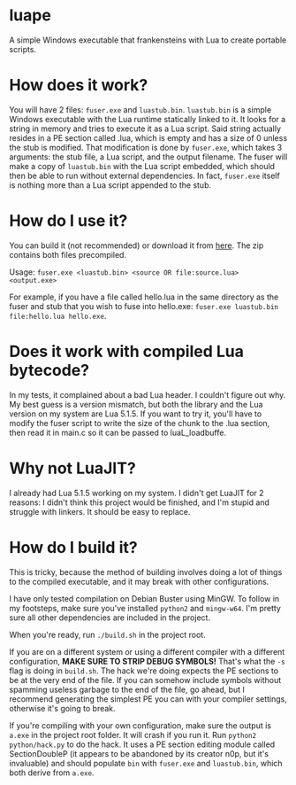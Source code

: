 # luape
A simple Windows executable that frankensteins with Lua to create portable scripts.

# How does it work?

You will have 2 files: `fuser.exe` and `luastub.bin`. `luastub.bin` is a simple Windows executable with the Lua runtime statically linked to it. It looks for a string in memory and tries to execute it as a Lua script. Said string actually resides in a PE section called .lua, which is empty and has a size of 0 unless the stub is modified. That modification is done by `fuser.exe`, which takes 3 arguments: the stub file, a Lua script, and the output filename. The fuser will make a copy of `luastub.bin` with the Lua script embedded, which should then be able to run without external dependencies. In fact, `fuser.exe` itself is nothing more than a Lua script appended to the stub.

# How do I use it?

You can build it (not recommended) or download it from [here](https://github.com/rosemash/luape/releases/download/1.0.0/luape.zip). The zip contains both files precompiled.

Usage: `fuser.exe <luastub.bin> <source OR file:source.lua> <output.exe>`

For example, if you have a file called hello.lua in the same directory as the fuser and stub that you wish to fuse into hello.exe: `fuser.exe luastub.bin file:hello.lua hello.exe`.

# Does it work with compiled Lua bytecode?

In my tests, it complained about a bad Lua header. I couldn't figure out why. My best guess is a version mismatch, but both the library and the Lua version on my system are Lua 5.1.5. If you want to try it, you'll have to modify the fuser script to write the size of the chunk to the .lua section, then read it in main.c so it can be passed to luaL_loadbuffe.

# Why not LuaJIT?

I already had Lua 5.1.5 working on my system. I didn't get LuaJIT for 2 reasons: I didn't think this project would be finished, and I'm stupid and struggle with linkers. It should be easy to replace.

# How do I build it?

This is tricky, because the method of building involves doing a lot of things to the compiled executable, and it may break with other configurations.

I have only tested compilation on Debian Buster using MinGW. To follow in my footsteps, make sure you've installed `python2` and `mingw-w64`. I'm pretty sure all other dependencies are included in the project.

When you're ready, run `./build.sh` in the project root.

If you are on a different system or using a different compiler with a different configuration, **MAKE SURE TO STRIP DEBUG SYMBOLS!** That's what the `-s` flag is doing in `build.sh`. The hack we're doing expects the PE sections to be at the very end of the file. If you can somehow include symbols without spamming useless garbage to the end of the file, go ahead, but I recommend generating the simplest PE you can with your compiler settings, otherwise it's going to break.

If you're compiling with your own configuration, make sure the output is `a.exe` in the project root folder. It will crash if you run it. Run `python2 python/hack.py` to do the hack. It uses a PE section editing module called SectionDoubleP (it appears to be abandoned by its creator n0p, but it's invaluable) and should populate `bin` with `fuser.exe` and `luastub.bin`, which both derive from `a.exe`.
